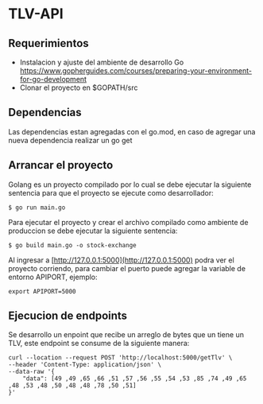 # TLV-API

## Requerimientos

- Instalacion y ajuste del ambiente de desarrollo Go https://www.gopherguides.com/courses/preparing-your-environment-for-go-development
- Clonar el proyecto en $GOPATH/src

## Dependencias

Las dependencias estan agregadas con el go.mod, en caso de agregar una nueva dependencia realizar un go get

## Arrancar el proyecto

Golang es un proyecto compilado por lo cual se debe ejecutar la siguiente sentencia para que el proyecto se ejecute como desarrollador:

	$ go run main.go

Para ejecutar el proyecto y crear el archivo compilado como ambiente de produccion se debe ejecutar la siguiente sentencia:

	$ go build main.go -o stock-exchange

Al ingresar a [http://127.0.0.1:5000](http://127.0.0.1:5000) podra ver el proyecto corriendo, para cambiar el puerto puede agregar la variable de entorno APIPORT, ejemplo:

````
export APIPORT=5000
````

## Ejecucion de endpoints

Se desarrollo un enpoint que recibe un arreglo de bytes que un tiene un TLV, este endpoint se consume de la siguiente manera:
````
curl --location --request POST 'http://localhost:5000/getTlv' \
--header 'Content-Type: application/json' \
--data-raw '{
    "data": [49 ,49 ,65 ,66 ,51 ,57 ,56 ,55 ,54 ,53 ,85 ,74 ,49 ,65 ,48 ,53 ,48 ,50 ,48 ,48 ,78 ,50 ,51]
}'
````



